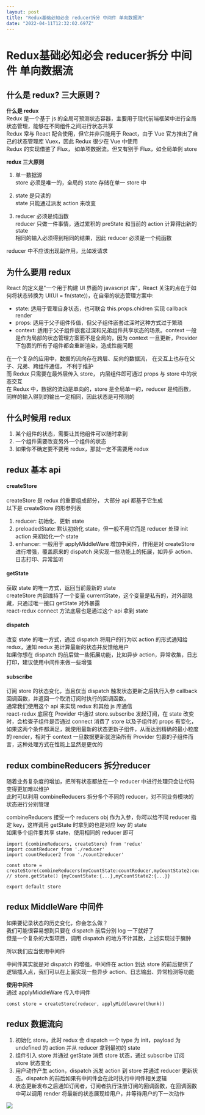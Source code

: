 ```yaml
---
layout: post
title: "Redux基础必知必会 reducer拆分 中间件 单向数据流"
date: "2022-04-11T12:32:02.697Z"
---
```

Redux基础必知必会 reducer拆分 中间件 单向数据流
===============================

什么是 redux? 三大原则？
----------------

**什么是 redux**  
Redux 是一个基于 js 的全局可预测状态容器，主要用于现代前端框架中进行全局状态管理，能够在不同组件之间进行状态共享  
Redux 常与 React 配合使用，但它并非只能用于 React，由于 Vue 官方推出了自己的状态管理库 Vuex，因此 Redux 很少在 Vue 中使用  
Redux 的实现借鉴了 Flux， 如单项数据流。但又有别于 Flux，如全局单例 store  
  

**redux 三大原则**

1.  单一数据源  
    store 必须是唯一的，全局的 state 存储在单一 store 中
    
2.  state 是只读的  
    state 只能通过派发 action 来改变
    
3.  reducer 必须是纯函数  
    reducer 只做一件事情，通过累积的 preState 和当前的 action 计算得出新的 state  
    相同的输入必须得到相同的结果，因此 reducer 必须是一个纯函数
    

reducer 中不应该出现副作用，比如发请求

  

为什么要用 redux
-----------

React 的定义是"一个用于构建 UI 界面的 javascript 库"，React 关注的点在于如何将状态转换为 UI(UI = fn(state))，在自带的状态管理方案中:

*   state: 适用于管理自身状态，也可联合 this.props.chidren 实现 callback render
*   props: 适用于父子组件传值，但父子组件嵌套过深时这种方式过于繁琐
*   context: 适用于父子组件嵌套过深和兄弟组件共享状态的场景。context 一般是作为局部的状态管理方案而不是全局的，因为 context 一旦更新，Provider 下包裹的所有子组件都会重新渲染，造成性能问题

在一个复杂的应用中，数据的流向存在跨层、反向的数据流， 在交互上也存在父子、兄弟、跨组件通信， 不利于维护  
而 Redux 只需要在最外层传入 store， 内层组件即可通过 props 与 store 中的状态交互  
在 Redux 中，数据的流动是单向的，store 是全局单一的，reducer 是纯函数，同样的输入得到的输出一定相同，因此状态是可预测的  
  

什么时候用 redux
-----------

1.  某个组件的状态，需要让其他组件可以随时拿到
2.  一个组件需要改变另外一个组件的状态
3.  如果你不确定要不要用 redux，那就一定不需要用 redux

  

redux 基本 api
------------

#### createStore

createStore 是 redux 的重要组成部分， 大部分 api 都基于它生成  
以下是 createStore 的形参列表

1.  reducer: 初始化、更新 state
2.  preloadedState: 默认初始化 state，但一般不用它而是 reducer 处理 init action 来初始化一个 state
3.  enhancer: 一般用于 applyMiddleWare 增加中间件，作用是对 createStore 进行增强，覆盖原来的 dispatch 来实现一些功能上的拓展，如异步 action、日志打印、异常监听

  

#### getState

获取 state 的唯一方式，返回当前最新的 state  
createStore 内部维持了一个变量 currentState，这个变量是私有的，对外部隐藏，只通过唯一接口 getState 对外暴露  
react-redux connect 方法底层也是通过这个 api 拿到 state

  

#### dispatch

改变 state 的唯一方式，通过 dispatch 将用户的行为以 action 的形式通知给 redux，通知 redux 把计算最新的状态并反馈给用户  
如果你想在 dispatch 的前后做一些拓展功能，比如异步 action，异常收集，日志打印，建议使用中间件来做一些增强

  

#### subscribe

订阅 store 的状态变化，当且仅当 dispatch 触发状态更新之后执行入参 callback 回调函数，并返回一个取消订阅时执行的回调函数。  
通常我们使用这个 api 来实现 redux 和其他 js 库通信  
react-redux 底层在 Provider 中通过 store.subscribe 发起订阅，在 state 改变时，会检查子组件是否通过 connect 消费了 store 以及子组件的 props 有变化，如果这两个条件都满足，就使用最新的状态更新子组件，从而达到精确的最小粒度的 render，相对于 context 一旦数据更新就渲染所有 Provider 包裹的子组件而言，这种处理方式在性能上显然是更优的

  

redux combineReducers 拆分reducer
-------------------------------

随着业务复杂度的增加，把所有状态都放在一个 reducer 中进行处理只会让代码变得更加难以维护  
此时可以利用 combineReducers 拆分多个不同的 reducer，对不同业务模块的状态进行分别管理

combineReducers 接受一个 reducers obj 作为入参，你可以给不同 reducer 指定 key，这样调用 getState 时拿到的也是对应 key 的 state  
如果多个组件要共享 state，使用相同的 reducer 即可

    import {combineReducers, createStore} from 'redux'
    import countReducer from './reducer'
    import countReducer2 from './count2reducer'
    
    const store = createStore(combineReducers(myCountState:countReducer,myCountState2:countReducer2}))
    // store.getState() {myCountState:{...},myCountState2:{...}}
    
    export default store
    

  

redux MiddleWare 中间件
--------------------

如果要记录状态的历史变化，你会怎么做？  
我们可能很容易想到只要在 dispatch 前后分别 log 一下就好了  
但是一个复杂的大型项目，调用 dispatch 的地方不计其数，上述实现过于臃肿

所以我们应当使用中间件

中间件其实就是对 dispatch 的增强，中间件在 action 到达 store 的前后提供了逻辑插入点，我们可以在上面实现一些异步 action、日志输出、异常检测等功能

**使用中间件**  
通过 applyMiddleWare 传入中间件

    const store = createStore(reducer, applyMiddleware(thunk))
    

  

redux 数据流向
----------

1.  初始化 store，此时 redux 会 dispatch 一个 type 为 init，payload 为 undefined 的 action 并从 reducer 拿到最初的 state
2.  组件引入 store 并通过 getState 消费 store 状态，通过 subscribe 订阅 store 状态变化
3.  用户动作产生 action，dispatch 派发 action 到 store 并通过 reducer 更新状态。dispatch 的前后如果有中间件会在此时执行中间件相关逻辑
4.  状态更新发布之后通知订阅者，订阅者执行注册订阅的回调函数，在回调函数中可以调用 render 将最新的状态展现给用户，并等待用户的下一次动作

![](https://img-blog.csdnimg.cn/img_convert/0867d5b00e401a2d52aa2684dc60ccdc.png)
